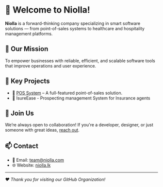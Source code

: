# 👋 Welcome to Niolla!

**Niolla** is a forward-thinking company specializing in smart software solutions — from point-of-sales systems to healthcare and hospitality management platforms.

## 🚀 Our Mission
To empower businesses with reliable, efficient, and scalable software tools that improve operations and user experience.

## 🔧 Key Projects
- 🏪 [POS System](https://demo.positiq.xyz/) – A full-featured point-of-sales solution.
- 🏥 IsureEase - Prospecting management System for Insurance agents

## 🤝 Join Us
We’re always open to collaboration! If you're a developer, designer, or just someone with great ideas, [reach out](mailto:team@niolla.com).

## 📫 Contact
- 📧 Email: team@niolla.com
- 🌐 Website: [niolla.lk](https://niolla.lk)

---
_❤️ Thank you for visiting our GitHub Organization!_
